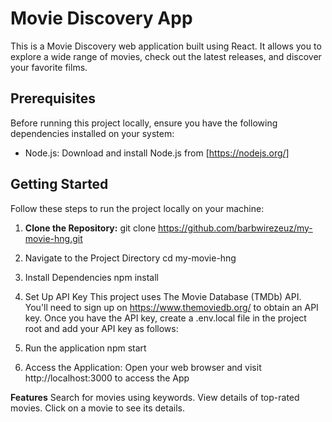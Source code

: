 # Movie Discovery App

This is a Movie Discovery web application built using React. It allows you to explore a wide range of movies, check out the latest releases, and discover your favorite films.

## Prerequisites

Before running this project locally, ensure you have the following dependencies installed on your system:

- Node.js: Download and install Node.js from [https://nodejs.org/]
## Getting Started

Follow these steps to run the project locally on your machine:

1. **Clone the Repository:**
   git clone https://github.com/barbwirezeuz/my-movie-hng.git

2. Navigate to the Project Directory
cd my-movie-hng

3.  Install Dependencies
npm install

4. Set Up API Key
This project uses The Movie Database (TMDb) API. You'll need to sign up on https://www.themoviedb.org/ to obtain an API key. Once you have the API key, create a .env.local file in the project root and add your API key as follows:

5. Run the application
npm start

6. Access the Application:
Open your web browser and visit http://localhost:3000 to access the App


**Features**
Search for movies using keywords.
View details of top-rated movies.
Click on a movie to see its details.